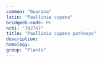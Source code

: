 ```yaml
---
common: "Guarana"
latin: "Paullinia cupana"
bridgedb-code: Pc
ncbi: "392747"
title: "Paullinia cupana pathways"
description:
homology: 
group: "Plants"
---
```

